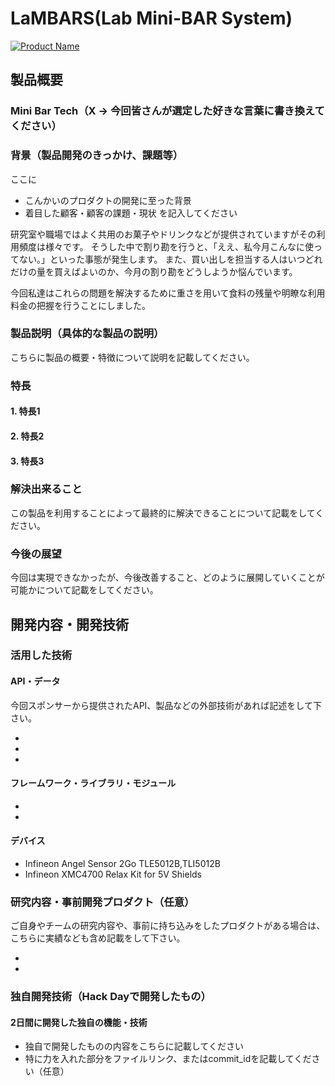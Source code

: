 # LaMBARS(Lab Mini-BAR System)

[![Product Name](image.png)](https://www.youtube.com/watch?v=G5rULR53uMk)

## 製品概要
### Mini Bar Tech（X → 今回皆さんが選定した好きな言葉に書き換えてください）

### 背景（製品開発のきっかけ、課題等）
ここに
- こんかいのプロダクトの開発に至った背景
- 着目した顧客・顧客の課題・現状
を記入してください

研究室や職場ではよく共用のお菓子やドリンクなどが提供されていますがその利用頻度は様々です。
そうした中で割り勘を行うと、「ええ、私今月こんなに使ってない。」といった事態が発生します。
また、買い出しを担当する人はいつどれだけの量を買えばよいのか、今月の割り勘をどうしようか悩んでいます。

今回私達はこれらの問題を解決するために重さを用いて食料の残量や明瞭な利用料金の把握を行うことにしました。


### 製品説明（具体的な製品の説明）
こちらに製品の概要・特徴について説明を記載してください。

### 特長

#### 1. 特長1

#### 2. 特長2

#### 3. 特長3

### 解決出来ること
この製品を利用することによって最終的に解決できることについて記載をしてください。

### 今後の展望
今回は実現できなかったが、今後改善すること、どのように展開していくことが可能かについて記載をしてください。


## 開発内容・開発技術
### 活用した技術
#### API・データ
今回スポンサーから提供されたAPI、製品などの外部技術があれば記述をして下さい。

* 
* 
* 

#### フレームワーク・ライブラリ・モジュール
* 
* 

#### デバイス
* Infineon Angel Sensor 2Go TLE5012B,TLI5012B
* Infineon XMC4700 Relax Kit for 5V Shields

### 研究内容・事前開発プロダクト（任意）
ご自身やチームの研究内容や、事前に持ち込みをしたプロダクトがある場合は、こちらに実績なども含め記載をして下さい。

* 
* 


### 独自開発技術（Hack Dayで開発したもの）
#### 2日間に開発した独自の機能・技術
* 独自で開発したものの内容をこちらに記載してください
* 特に力を入れた部分をファイルリンク、またはcommit_idを記載してください（任意）
